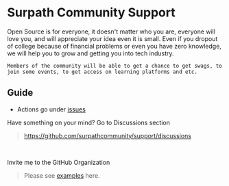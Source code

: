 # Surpath Community Support

Open Source is for everyone, it doesn't matter who you are, everyone will love you, and will appreciate your idea even it is small. Even if you dropout of college because of financial problems or even you have zero knowledge, we will help you to grow and getting you into tech industry.

```
Members of the community will be able to get a chance to get swags, to join some events, to get access on learning platforms and etc.
```



## Guide
- Actions go under <a href="https://github.com/Surpath-Community/Support/issues">issues</a>

Have something on your mind? Go to Discussions section
> https://github.com/surpathcommunity/support/discussions

<br />

Invite me to the GitHub Organization <br />
> Please see <a href="https://github.com/Surpath-Community/support/issues?q=is%3Aissue+is%3Aclosed+label%3A%22invite+me+to+the+community%22">examples</a> here.

